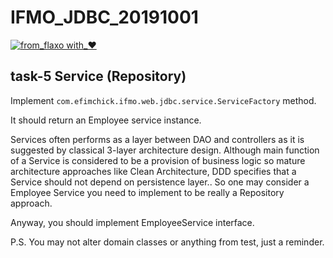 # IFMO_JDBC_20191001
[![from_flaxo with_♥](https://img.shields.io/badge/from_flaxo-with_♥-blue.svg)](https://github.com/tcibinan/flaxo)

## task-5 Service (Repository)
Implement `com.efimchick.ifmo.web.jdbc.service.ServiceFactory` method.

It should return an Employee service instance.

Services often performs as a layer between DAO and controllers as it is suggested by classical 3-layer architecture design.
Although main function of a Service is considered to be a provision of business logic so mature architecture approaches like Clean Architecture, DDD specifies that a Service should not depend on persistence layer.. 
So one may consider a Employee Service you need to implement to be really a Repository approach. 

Anyway, you should implement EmployeeService  interface.

P.S. You may not alter domain classes or anything from test, just a reminder.  
 